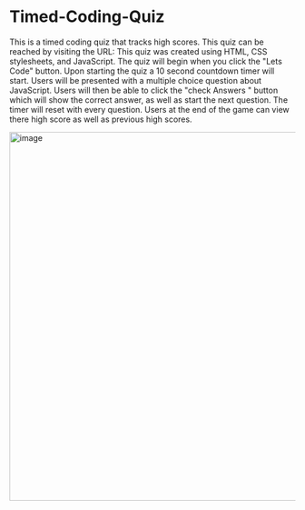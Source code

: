 # Timed-Coding-Quiz
This is a timed coding quiz that tracks high scores.
This quiz can be reached by visiting the URL:
This quiz was created using HTML, CSS stylesheets, and JavaScript.
The quiz will begin when you click the "Lets Code" button.
Upon starting the quiz a 10 second countdown timer will start.
Users will be presented with a multiple choice question about JavaScript.
Users will then be able to click the "check Answers " button which will show the correct answer, as well as start the next question.
The timer will reset with every question.
Users at the end of the game can view there high score as well as previous high scores.


<img width="649" alt="image" src="https://github.com/DamionG22/Timed-Coding-Quiz/assets/130415895/f25747bd-f6ab-42e2-b39b-ac1c8b42a4a8">
